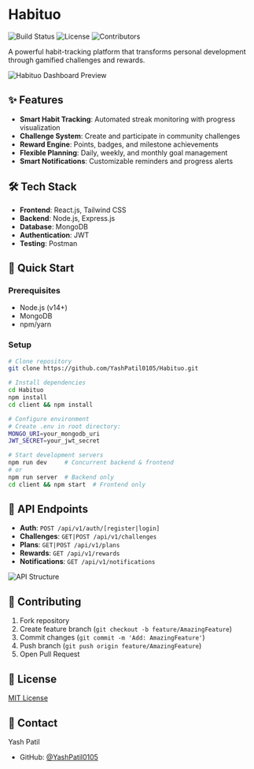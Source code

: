 # Habituo

![Build Status](https://img.shields.io/github/actions/workflow/status/YashPatil0105/Habituo/node.js.yml?branch=main)
![License](https://img.shields.io/github/license/YashPatil0105/Habituo)
![Contributors](https://img.shields.io/github/contributors/YashPatil0105/Habituo)

A powerful habit-tracking platform that transforms personal development through gamified challenges and rewards.

<img src="/api/placeholder/800/400" alt="Habituo Dashboard Preview" />

## ✨ Features

- **Smart Habit Tracking**: Automated streak monitoring with progress visualization
- **Challenge System**: Create and participate in community challenges
- **Reward Engine**: Points, badges, and milestone achievements
- **Flexible Planning**: Daily, weekly, and monthly goal management
- **Smart Notifications**: Customizable reminders and progress alerts

## 🛠️ Tech Stack

- **Frontend**: React.js, Tailwind CSS
- **Backend**: Node.js, Express.js
- **Database**: MongoDB
- **Authentication**: JWT
- **Testing**: Postman

## 🚀 Quick Start

### Prerequisites
- Node.js (v14+)
- MongoDB
- npm/yarn

### Setup

```bash
# Clone repository
git clone https://github.com/YashPatil0105/Habituo.git

# Install dependencies
cd Habituo
npm install
cd client && npm install

# Configure environment
# Create .env in root directory:
MONGO_URI=your_mongodb_uri
JWT_SECRET=your_jwt_secret

# Start development servers
npm run dev     # Concurrent backend & frontend
# or
npm run server  # Backend only
cd client && npm start  # Frontend only
```

## 📱 API Endpoints

- **Auth**: `POST /api/v1/auth/[register|login]`
- **Challenges**: `GET|POST /api/v1/challenges`
- **Plans**: `GET|POST /api/v1/plans`
- **Rewards**: `GET /api/v1/rewards`
- **Notifications**: `GET /api/v1/notifications`

<img src="/api/placeholder/600/300" alt="API Structure" />

## 🤝 Contributing

1. Fork repository
2. Create feature branch (`git checkout -b feature/AmazingFeature`)
3. Commit changes (`git commit -m 'Add: AmazingFeature'`)
4. Push branch (`git push origin feature/AmazingFeature`)
5. Open Pull Request

## 📄 License

[MIT License](LICENSE)

## 👤 Contact

Yash Patil
- GitHub: [@YashPatil0105](https://github.com/YashPatil0105)
